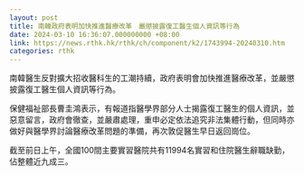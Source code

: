 ```yaml
---
layout: post
title: 南韓政府表明加快推進醫療改革　嚴懲披露復工醫生個人資訊等行為
date: 2024-03-10 16:36:07.000000000 +08:00
link: https://news.rthk.hk/rthk/ch/component/k2/1743994-20240310.htm
categories: rthk
---
```


南韓醫生反對擴大招收醫科生的工潮持續，政府表明會加快推進醫療改革，並嚴懲披露復工醫生個人資訊等行為。

保健福祉部長曹圭鴻表示，有報道指醫學界部分人士揭露復工醫生的個人資訊，並惡意留言，政府會徹查，並嚴肅處理，重申必定依法追究非法集體行動，但同時亦做好與醫學界討論醫療改革問題的準備，再次敦促醫生早日返回崗位。

截至前日上午，全國100間主要實習醫院共有11994名實習和住院醫生辭職缺勤，佔整體近九成三。
